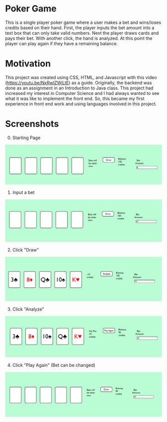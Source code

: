 # Poker Game

This is a single player poker game where a user makes a bet and wins/loses credits based on their hand. 
First, the player inputs the bet amount into a text box that can only take valid numbers.
Next the player draws cards and pays their bet. With another click, the hand is analyzed.
At this point the player can play again if they have a remaining balance.


# Motivation

This project was created using CSS, HTML, and Javascript with this video (https://youtu.be/NxRwIZWjLtE) as a guide.
Originally, the backend was done as an assignment in an Introduction to Java class.
This project had increased my interest in Computer Science and I had always wanted to see what it was like to implement the front end.
So, this became my first experience in front end work and using languages involved in this project.

# Screenshots

0. Starting Page

![First open](https://github.com/hhyoje/pokergame/blob/main/first_open.PNG)

1. Input a bet

![Bet](https://github.com/hhyoje/pokergame/blob/main/bet.PNG)

2. Click "Draw"

![Draw](https://github.com/hhyoje/pokergame/blob/main/draw.PNG)

3. Click "Analyze"

![Analyze](https://github.com/hhyoje/pokergame/blob/main/analyze.PNG)

4. Click "Play Again" (Bet can be changed)

![Play Again](https://github.com/hhyoje/pokergame/blob/main/play_again.PNG)
